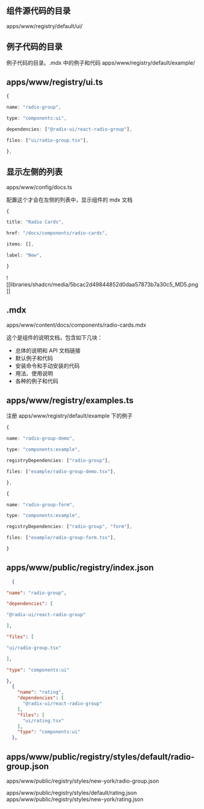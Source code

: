 ## 组件源代码的目录
apps/www/registry/default/ui/

## 例子代码的目录
例子代码的目录。.mdx 中的例子和代码
apps/www/registry/default/example/

## apps/www/registry/ui.ts
```ts
{

name: "radio-group",

type: "components:ui",

dependencies: ["@radix-ui/react-radio-group"],

files: ["ui/radio-group.tsx"],

},
```

## 显示左侧的列表
apps/www/config/docs.ts

配置这个才会在左侧的列表中，显示组件的 mdx 文档

```ts
{

title: "Radio Cards",

href: "/docs/components/radio-cards",

items: [],

label: "New",

}
```

![[libraries/shadcn/media/5bcac2d49844852d0daa57873b7a30c5_MD5.png]]

## .mdx
apps/www/content/docs/components/radio-cards.mdx

这个是组件的说明文档，包含如下几块：

- 总体的说明和 API 文档链接
- 默认例子和代码
- 安装命令和手动安装的代码
- 用法、使用说明
- 各种的例子和代码

## apps/www/registry/examples.ts

注册 apps/www/registry/default/example 下的例子

```ts
{

name: "radio-group-demo",

type: "components:example",

registryDependencies: ["radio-group"],

files: ["example/radio-group-demo.tsx"],

},

{

name: "radio-group-form",

type: "components:example",

registryDependencies: ["radio-group", "form"],

files: ["example/radio-group-form.tsx"],

}
```


## apps/www/public/registry/index.json

```json
  {

"name": "radio-group",

"dependencies": [

"@radix-ui/react-radio-group"

],

"files": [

"ui/radio-group.tsx"

],

"type": "components:ui"

},
  {
    "name": "rating",
    "dependencies": [
      "@radix-ui/react-radio-group"
    ],
    "files": [
      "ui/rating.tsx"
    ],
    "type": "components:ui"
  },
```

## apps/www/public/registry/styles/default/radio-group.json
apps/www/public/registry/styles/new-york/radio-group.json

apps/www/public/registry/styles/default/rating.json
apps/www/public/registry/styles/new-york/rating.json

